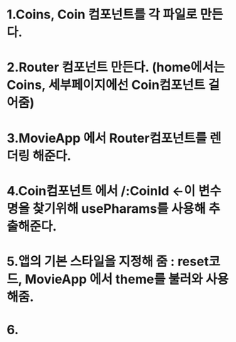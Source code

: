 # 1.Coins, Coin 컴포넌트를 각 파일로 만든다.

# 2.Router 컴포넌트 만든다. (home에서는 Coins, 세부페이지에선 Coin컴포넌트 걸어줌)

# 3.MovieApp 에서 Router컴포넌트를 렌더링 해준다.

# 4.Coin컴포넌트 에서 /:CoinId <-이 변수명을 찾기위해 usePharams를 사용해 추출해준다.

# 5.앱의 기본 스타일을 지정해 줌 : reset코드, MovieApp 에서 theme를 불러와 사용해줌.

# 6.
